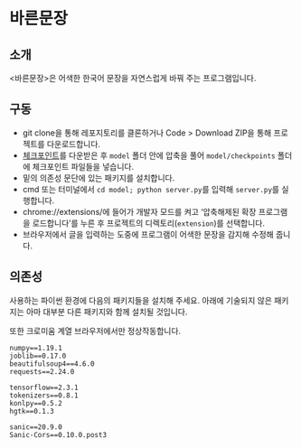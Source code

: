 # 바른문장
## 소개
<바른문장>은 어색한 한국어 문장을 자연스럽게 바꿔 주는 프로그램입니다.

## 구동
- git clone을 통해 레포지토리를 클론하거나 Code > Download ZIP을 통해 프로젝트를 다운로드합니다.</li>
- [체크포인트](https://drive.google.com/drive/folders/1WGtpaz0pMwkNPR6Ek3UitPUHHSkp0KLW?usp=sharing)를 다운받은 후 `model` 폴더 안에 압축을 풀어 `model/checkpoints` 폴더에 체크포인트 파일들을 넣습니다.
- 밑의 의존성 문단에 있는 패키지를 설치합니다.
- cmd 또는 터미널에서 `cd model; python server.py`를 입력해 `server.py`를 실행합니다.
- chrome://extensions/에 들어가 개발자 모드를 켜고 ‘압축해제된 확장 프로그램을 로드합니다’를 누른 후 프로젝트의 디렉토리(`extension`)를 선택합니다.
- 브라우저에서 글을 입력하는 도중에 프로그램이 어색한 문장을 감지해 수정해 줍니다.

## 의존성
사용하는 파이썬 환경에 다음의 패키지들을 설치해 주세요. 아래에 기술되지 않은 패키지는 아마 대부분 다른 패키지와 함께 설치될 것입니다.

또한 크로미움 계열 브라우저에서만 정상작동합니다.

```
numpy==1.19.1
joblib==0.17.0
beautifulsoup4==4.6.0
requests==2.24.0

tensorflow==2.3.1
tokenizers==0.8.1
konlpy==0.5.2
hgtk==0.1.3

sanic==20.9.0
Sanic-Cors==0.10.0.post3
```
